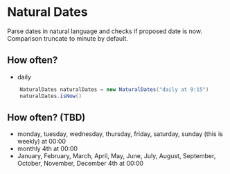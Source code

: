 # Natural Dates
Parse dates in natural language and checks if proposed date is now. Comparison truncate to minute by default.

## How often?
- daily

```java
    NaturalDates naturalDates = new NaturalDates("daily at 9:15")
    naturalDates.isNow()
```

## How often? (TBD)
- monday, tuesday, wednesday, thursday, friday, saturday, sunday (this is weekly) at 00:00
- monthly 4th at 00:00
- January, February, March, April, May, June, July, August, September, October, November, December 4th at 00:00